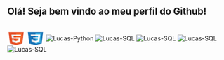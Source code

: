 ## Olá! Seja bem vindo ao meu perfil do Github! 

<div style="display: inline_block"><br>
  <img align="center" alt="Lucas-HTML" height="30" width="40" src="https://raw.githubusercontent.com/devicons/devicon/master/icons/html5/html5-original.svg"/>
  <img align="center" alt="Lucas-CSS" height="30" width="40" src="https://raw.githubusercontent.com/devicons/devicon/master/icons/css3/css3-original.svg"/>
  <img align="center" alt="Lucas-Python" height="40" width="50" src="https://cdn.jsdelivr.net/gh/devicons/devicon/icons/python/python-original-wordmark.svg"/>
  <img align="center" alt="Lucas-SQL" height="40" width="50" src="https://cdn.jsdelivr.net/gh/devicons/devicon/icons/sqlalchemy/sqlalchemy-original.svg"/>
  <img align="center" alt="Lucas-SQL" height="40" width="50" src="https://cdn.jsdelivr.net/gh/devicons/devicon/icons/docker/docker-original-wordmark.svg"/>
  <img align="center" alt="Lucas-SQL" height="40" width="50" src="https://cdn.jsdelivr.net/gh/devicons/devicon/icons/apache/apache-line-wordmark.svg"/>
  <img align="center" alt="Lucas-SQL" height="50" width="50" src="https://cdn.jsdelivr.net/gh/devicons/devicon/icons/amazonwebservices/amazonwebservices-original-wordmark.svg"/>
  
</div>


<!---
- 👋 Hi, I’m @LucasAndrade
- 👀 I’m interested in Data Science and AI (Artificial Inteligence)
- 🌱 I’m currently learning more about Python
- 💞️ I’m looking to collaborate on enviroment and new technologies
- 📫 To contact me it's simple, just follow the link: https://www.linkedin.com/in/lucasandradesobreirasantos/


Lucas1478/Lucas1478 is a ✨ special ✨ repository because its `README.md` (this file) appears on your GitHub profile.
You can click the Preview link to take a look at your changes.
--->
